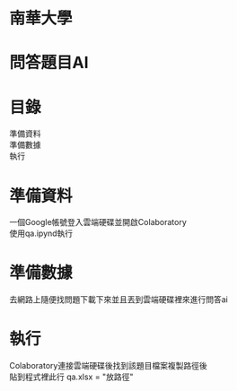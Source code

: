 # 南華大學
# 問答題目AI 
# 目錄
準備資料\
準備數據\
執行
# 準備資料
一個Google帳號登入雲端硬碟並開啟Colaboratory\
使用qa.ipynd執行
# 準備數據
去網路上隨便找問題下載下來並且丟到雲端硬碟裡來進行問答ai
# 執行
Colaboratory連接雲端硬碟後找到該題目檔案複製路徑後\
貼到程式裡此行 qa.xlsx = "放路徑"
